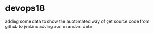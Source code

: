 # devops18

adding some data to show the auotomated way of get source code from github to jenkins
adding some random data

